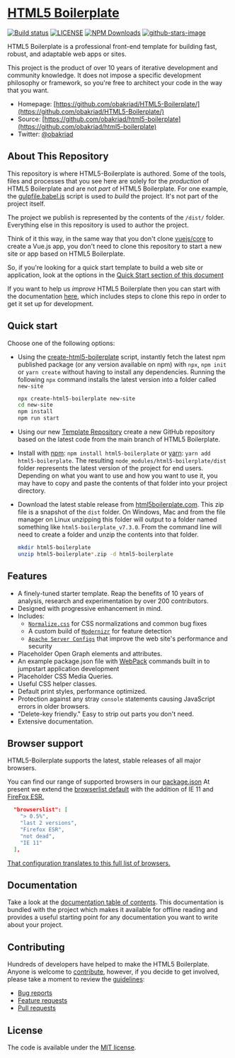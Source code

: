 # [HTML5 Boilerplate](https://github.com/obakriad/HTML5-Boilerplate/)

[![Build status](https://github.com/obakriad/html5-boilerplate/workflows/Build%20status/badge.svg)](https://github.com/obakriad/html5-boilerplate/actions?query=workflow%3A%22Build+status%22+branch%3Amain)
[![LICENSE](https://img.shields.io/badge/license-MIT-lightgrey.svg)](https://github.com/obakriad/html5-boilerplate/blob/main/LICENSE.txt)
[![NPM Downloads](https://img.shields.io/npm/dt/html5-boilerplate.svg)](https://www.npmjs.com/package/html5-boilerplate)
[![github-stars-image](https://img.shields.io/github/stars/obakriad/html5-boilerplate.svg?label=github%20stars)](https://github.com/obakriad/html5-boilerplate)

HTML5 Boilerplate is a professional front-end template for building
fast, robust, and adaptable web apps or sites.

This project is the product of over 10 years of iterative development and
community knowledge. It does not impose a specific development
philosophy or framework, so you're free to architect your code in the
way that you want.

* Homepage: [https://github.com/obakriad/HTML5-Boilerplate/](https://github.com/obakriad/HTML5-Boilerplate/)
* Source: [https://github.com/obakriad/html5-boilerplate](https://github.com/obakriad/html5-boilerplate)
* Twitter: [@obakriad](https://twitter.com/obakriad)

## About This Repository

This repository is where HTML5-Boilerplate is authored. Some of the tools,
files and processes that you see here are solely for the _production_ of
HTML5 Boilerplate and are not _part_ of HTML5 Boilerplate. For one example, the
[gulpfile.babel.js](https://github.com/obakriad/html5-boilerplate/blob/main/gulpfile.babel.js)
script is used to _build_ the project. It's not part of the project itself.

The project we publish is represented by the contents of the `/dist/`
folder. Everything else in this repository is used to author the project.

Think of it this way, in the same way that you don't clone [vuejs/core](https://github.com/vuejs/core)
to create a Vue.js app, you don't need to clone this repository to start a new
site or app based on HTML5 Boilerplate.

So, if you're looking for a quick start template to build a web site or
application, look at the options in the
[Quick Start section of this document](https://github.com/obakriad/html5-boilerplate#quick-start)

If you want to help us _improve_ HTML5 Boilerplate then you can start with the documentation [here](.github/CONTRIBUTING.md), which includes steps to clone this repo in order to get it set up for development.

## Quick start

Choose one of the following options:

* Using the [create-html5-boilerplate](https://github.com/obakriad/create-html5-boilerplate)
  script, instantly fetch the latest npm published package (or any version
  available on npm) with `npx`, `npm init` or `yarn create` without having to
  install any dependencies. Running the following `npx` command installs the
  latest version into a folder called `new-site`

  ```bash
  npx create-html5-boilerplate new-site
  cd new-site
  npm install
  npm run start
  ```

* Using our new [Template Repository](https://github.com/obakriad/html5-boilerplate-template)
  create a new GitHub repository based on the latest code from the main branch of HTML5
  Boilerplate.
  
* Install with [npm](https://www.npmjs.com/): `npm install html5-boilerplate`
  or [yarn](https://yarnpkg.com/): `yarn add html5-boilerplate`. The resulting
  `node_modules/html5-boilerplate/dist` folder represents the latest version of
  the project for end users. Depending on what you want to use and how you want
  to use it, you may have to copy and paste the contents of that folder into
  your project directory.


* Download the latest stable release from
  [html5boilerplate.com](https://github.com/obakriad/HTML5-Boilerplate/). This zip file is a
  snapshot of the `dist` folder. On Windows, Mac and from the file manager on
  Linux unzipping this folder will output to a folder named something like
  `html5-boilerplate_v7.3.0`. From the command line will need to create a
  folder and unzip the contents into that folder.

  ```bash
  mkdir html5-boilerplate
  unzip html5-boilerplate*.zip -d html5-boilerplate
  ```

## Features

* A finely-tuned starter template. Reap the benefits of 10 years of analysis,
  research and experimentation by over 200 contributors.
* Designed with progressive enhancement in mind.
* Includes:
  * [`Normalize.css`](https://necolas.github.io/normalize.css/)
    for CSS normalizations and common bug fixes
  * A custom build of [`Modernizr`](https://modernizr.com/) for feature
    detection
  * [`Apache Server Configs`](https://github.com/obakriad/server-configs-apache)
    that improve the web site's performance and security
* Placeholder Open Graph elements and attributes.
* An example package.json file with [WebPack](https://webpack.js.org/) commands
  built in to jumpstart application development
* Placeholder CSS Media Queries.
* Useful CSS helper classes.
* Default print styles, performance optimized.
* Protection against any stray `console` statements causing JavaScript
  errors in older browsers.
* "Delete-key friendly." Easy to strip out parts you don't need.
* Extensive documentation.

## Browser support

HTML5-Boilerplate supports the latest, stable releases of all major browsers. 

You can find our range of supported browsers in our [package.json](https://github.com/obakriad/html5-boilerplate/blob/main/package.json#L56-L62) At present we extend the [browserlist default](https://github.com/browserslist/browserslist#full-list) with the addition of IE 11 and [FireFox ESR.](https://www.mozilla.org/en-US/firefox/enterprise/)

```json
  "browserslist": [
    "> 0.5%",
    "last 2 versions",
    "Firefox ESR",
    "not dead",
    "IE 11"
  ],
```

[That configuration translates to this full list of browsers.](https://browserslist.dev/?q=ID4gMC41JSwgICAgIGxhc3QgMiB2ZXJzaW9ucywgICAgIEZpcmVmb3ggRVNSLCAgICBub3QgZGVhZCwgICAgIElFIDEx)

## Documentation

Take a look at the [documentation table of contents](docs/TOC.md). This
documentation is bundled with the project which makes it available for offline
reading and provides a useful starting point for any documentation you want to
write about your project.

## Contributing

Hundreds of developers have helped to make the HTML5 Boilerplate. Anyone is
welcome to [contribute](.github/CONTRIBUTING.md), however, if you decide to get
involved, please take a moment to review the [guidelines](.github/CONTRIBUTING.md):

* [Bug reports](.github/CONTRIBUTING.md#bugs)
* [Feature requests](.github/CONTRIBUTING.md#features)
* [Pull requests](.github/CONTRIBUTING.md#pull-requests)

## License

The code is available under the [MIT license](LICENSE.txt).
